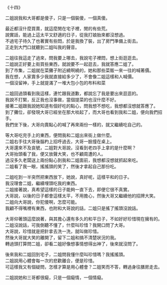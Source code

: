 《十四》  
  
二姐說我和大哥都是傻子，只是一個裝傻，一個真傻。  
  
最近都沒什麼買賣，就這麼閒在宅子裡，閒的有些荒。  
說實話，能過上這太平又舒適的日子，從我打娘胎來都沒想過。  
不過宅子待久了也著實有些悶，於是我換了裝，出了房門準備上街去。  
正走到大門口就聽到二姐叫我的聲音。  
  
二姐往我這走了過來，問我要上哪去，我說宅子裡悶，想上街逛逛去。  
二姐說正好要上街買些東西，就說要不一起逛去，我就答應二姐了。  
到了市集，二姐就在菜攤子附近繞啊繞的，她和那些菜販一來一往的喊著價。  
我在想，人家賣多少我就直接給多少了，不會像二姐這樣和人喊價。  
一個沒留神，手上就提滿了一堆大包小包的布料和菜  
  
二姐回過頭看到我這樣，連忙跟我道歉，都說忘了我是要出來逛逛的。  
我說不打緊，反正我也沒事做，當個提菜的也沒什麼不好。  
接著二姐跟我說她知道有個好吃的點心，問我想不想吃，我想都沒想就答應了。  
到了攤位，卻發現大哥已經坐在那大啖起了，而大哥也看到我和二姐，便向我們招手。  
我們坐下後，大哥向賣點心的喊了再來兩份一樣的，就又繼續吃自己的。  
  
等大哥吃完手上的東西，便問我和二姐出來街上做什麼。  
二姐右手往大哥後腦杓上招呼過去，大哥一臉撞在桌上。  
大哥還來不及哀號，二姐對大哥說，沒看到老四手上拿的是什麼啊？  
大哥抬頭看了我，便又放聲大笑，也不顧周遭的人。  
過沒多久老闆送上兩份點心到我和二姐面前，我想都沒想就抓起來吃。  
二姐看了我一眼，搖搖頭的笑了，然後才拿起自己那份吃。  
  
二姐吃到一半突然把東西放下，她說，真好呢，這樣平和的日子。  
我沒理會二姐，繼續埋頭吃我的東西。  
二姐接著說，真希望這樣的日子能夠一直下去，即便它很不真實。  
大哥說，以後的日子都會這樣太平，不用擔心，然後大哥又繼續他的招牌大笑。  
二姐向大哥說，你犯傻啊，怎麼可能。  
我顧不得嘴裡有東西，也附和大哥說的話，二姐只是搖了搖頭沒說話。  
  
大哥仰著頭這麼說著，與其擔心還有多久的和平日子，不如好好珍惜現在擁有的。  
二姐沒說話，可我倒聽不懂了，什麼叫珍惜？我開口問了大哥。  
大哥說，珍惜就是把針拿去洗一洗，就叫做珍惜。  
然後大哥就大笑的離開了，留下二姐和搞不清楚狀況的我。  
轉過頭打算問二姐，卻看二姐好像想事情想得出神了，後來就沒問了。  
  
後來我和二姐回到宅子，二姐問我懂什麼叫珍惜嗎？我搖搖頭。  
二姐說用心體會每一次的悲歡離合，便是珍惜。  
可這樣我又有個疑問，怎樣才算是用心體會？二姐笑而不答，轉過身往膳房走去。  
  
二姐說她和三哥都很癡，只是一個癡情，一個情癡。  
